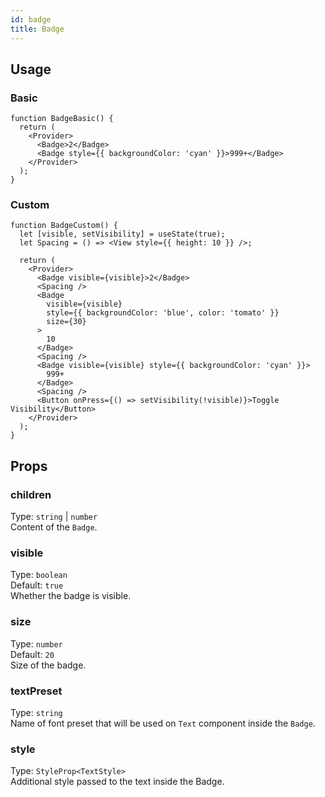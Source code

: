 ```yaml
---
id: badge
title: Badge
---
```


## Usage

### Basic

```tsx live
function BadgeBasic() {
  return (
    <Provider>
      <Badge>2</Badge>
      <Badge style={{ backgroundColor: 'cyan' }}>999+</Badge>
    </Provider>
  );
}
```

### Custom

```tsx live
function BadgeCustom() {
  let [visible, setVisibility] = useState(true);
  let Spacing = () => <View style={{ height: 10 }} />;

  return (
    <Provider>
      <Badge visible={visible}>2</Badge>
      <Spacing />
      <Badge
        visible={visible}
        style={{ backgroundColor: 'blue', color: 'tomato' }}
        size={30}
      >
        10
      </Badge>
      <Spacing />
      <Badge visible={visible} style={{ backgroundColor: 'cyan' }}>
        999+
      </Badge>
      <Spacing />
      <Button onPress={() => setVisibility(!visible)}>Toggle Visibility</Button>
    </Provider>
  );
}
```

## Props

### children

Type: `string` | `number`  
Content of the `Badge`.

### visible

Type: `boolean`  
Default: `true`  
Whether the badge is visible.

### size

Type: `number`  
Default: `20`  
Size of the badge.

### textPreset

Type: `string`  
Name of font preset that will be used on `Text` component inside the `Badge`.

### style

Type: `StyleProp<TextStyle>`  
Additional style passed to the text inside the Badge.
